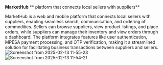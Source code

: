 **MarketHub**
** platform that connects local sellers with suppliers**

MarketHub is a web and mobile platform that connects local sellers with suppliers,
enabling seamless search, communication, and ordering of commodities. Sellers can browse suppliers, 
view product listings, and place orders, while suppliers can manage their inventory and view orders
through a dashboard. The platform integrates features like user authentication, MPESA payment processing, 
and OTP verification, making it a streamlined solution for facilitating business transactions between suppliers and sellers.![Screenshot from 2025-02-13 11-55-23](https://github.com/user-attachments/assets/bccc9fc3-e2df-4b45-a340-b30849618966)
![Screenshot from 2025-02-13 11-54-21](https://github.com/user-attachments/assets/3ea1d684-5584-425f-9ec2-7d67427620be)
